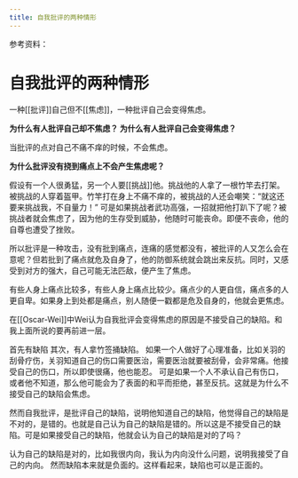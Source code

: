 ```yaml
---
title: 自我批评的两种情形
---
```


参考资料：

# 自我批评的两种情形

一种[[批评]]自己但不[[焦虑]]，一种批评自己会变得焦虑。

**为什么有人批评自己却不焦虑？
为什么有人批评自己会变得焦虑？**

当批评的点对自己不痛不痒的时候，不会焦虑。

**为什么批评没有挠到痛点上不会产生焦虑呢？**

假设有一个人很勇猛，另一个人要[[挑战]]他。挑战他的人拿了一根竹竿去打架。被挑战的人穿着盔甲。竹竿打在身上不痛不痒的，被挑战的人还会嘲笑：“就这还要来挑战我，不自量力！”
可是如果挑战者武功高强，一招就把他打趴下了呢？被挑战者就会焦虑了，因为他的生存受到威胁，他随时可能丧命。即便不丧命，他的自尊也遭受了挫败。

所以批评是一种攻击，没有批到痛点，连痛的感觉都没有，被批评的人又怎么会在意呢？但若批到了痛点就危及自身了，他的防御系统就会跳出来反抗。同时，又感受到对方的强大，自己可能无法匹敌，便产生了焦虑。

有些人身上痛点比较多，有些人身上痛点比较少。痛点少的人更自信，痛点多的人更自卑。如果身上到处都是痛点，别人随便一戳都是危及自身的，他就会更焦虑。

在[[Oscar-Wei]]中Wei认为自我批评会变得焦虑的原因是不接受自己的缺陷。和我上面所说的要再前进一层。

首先有缺陷
其次，有人拿竹签捅缺陷。
如果一个人做好了心理准备，比如关羽的刮骨疗伤，关羽知道自己的伤口需要医治，需要医治就要被刮骨，会非常痛。他接受自己的伤口，所以即使很痛，他也能忍。
可是如果一个人不承认自己有伤口，或者他不知道，那么他可能会为了表面的和平而拒绝，甚至反抗。这就是为什么不接受自己的缺陷会焦虑。

然而自我批评，是批评自己的缺陷，说明他知道自己的缺陷，他觉得自己的缺陷是不对的，是错的。也就是自己认为自己的缺陷是错的。所以这是不接受自己的缺陷。可是如果接受自己的缺陷，他就会认为自己的缺陷是对的了吗？

认为自己的缺陷是对的，比如我很内向，我认为内向没什么问题，说明我接受了自己的内向。
然而缺陷本来就是负面的。这样看起来，缺陷也可以是正面的。









